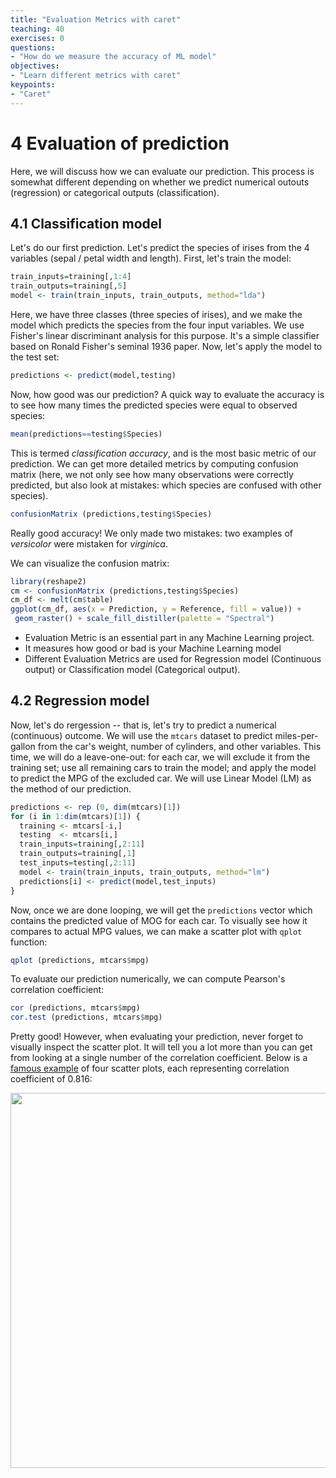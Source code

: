 ```yaml
---
title: "Evaluation Metrics with caret"
teaching: 40
exercises: 0
questions:
- "How do we measure the accuracy of ML model"
objectives:
- "Learn different metrics with caret"
keypoints:
- "Caret"
---
```


# 4 Evaluation of prediction 

Here, we will discuss how we can evaluate our prediction. This process is somewhat different depending on whether we predict numerical outouts (regression) or categorical outputs (classification).

## 4.1 Classification model 

Let's do our first prediction. Let's predict the species of irises from the 4 variables (sepal / petal width and length). First, let's train the model:

```r
train_inputs=training[,1:4]
train_outputs=training[,5]
model <- train(train_inputs, train_outputs, method="lda")
```

Here, we have three classes (three species of irises), and we make the model which predicts the species from the four input variables. We use Fisher's linear discriminant analysis for this purpose. It's a simple classifier based on Ronald Fisher's seminal 1936 paper. Now, let's apply the model to the test set:

```r
predictions <- predict(model,testing)
```

Now, how good was our prediction? A quick way to evaluate the accuracy is to see how many times the predicted species were equal to observed species:

```r
mean(predictions==testing$Species)
```

This is termed *classification accuracy*, and is the most basic metric of our prediction. We can get more detailed metrics by computing confusion matrix (here, we not only see how many observations were correctly predicted, but also look at mistakes: which species are confused with other species).

```r
confusionMatrix (predictions,testing$Species)
```

Really good accuracy! We only made two mistakes: two examples of *versicolor* were mistaken for *virginica*.

We can visualize the confusion matrix:

```r
library(reshape2)
cm <- confusionMatrix (predictions,testing$Species)
cm_df <- melt(cm$table)
ggplot(cm_df, aes(x = Prediction, y = Reference, fill = value)) +
 geom_raster() + scale_fill_distiller(palette = "Spectral") 
``` 


- Evaluation Metric is an essential part in any Machine Learning project.
- It measures how good or bad is your Machine Learning model
- Different Evaluation Metrics are used for Regression model (Continuous output) or Classification model (Categorical output).

## 4.2 Regression model 

Now, let's do rergession -- that is, let's try to predict a numerical (continuous) outcome. We will use the `mtcars` dataset to predict miles-per-gallon from the car's weight, number of cylinders, and other variables. This time, we will do a leave-one-out: for each car, we will exclude it from the training set; use all remaining cars to train the model; and apply the model to predict the MPG of the excluded car. We will use Linear Model (LM) as the method of our prediction.

```r
predictions <- rep (0, dim(mtcars)[1])
for (i in 1:dim(mtcars)[1]) {
  training <- mtcars[-i,]
  testing  <- mtcars[i,] 
  train_inputs=training[,2:11]
  train_outputs=training[,1]
  test_inputs=testing[,2:11]
  model <- train(train_inputs, train_outputs, method="lm")
  predictions[i] <- predict(model,test_inputs)
}
```

Now, once we are done looping, we will get the `predictions` vector which contains the predicted value of MOG for each car. To visually see how it compares to actual MPG values, we can make a scatter plot with `qplot` function:

```r
qplot (predictions, mtcars$mpg)
```

To evaluate our prediction numerically, we can compute Pearson's correlation coefficient:

```r
cor (predictions, mtcars$mpg)
cor.test (predictions, mtcars$mpg)
```

Pretty good! However, when evaluating your prediction, never forget to visually inspect the scatter plot. It will tell you a lot more than you can get from looking at a single number of the correlation coefficient. Below is a [famous example](https://en.wikipedia.org/wiki/Anscombe%27s_quartet) of four scatter plots, each representing correlation coefficient of 0.816: 

<img src="https://thumbnails-visually.netdna-ssl.com/anscombes-quartet_50290d2c47e85.png" width="600" />
